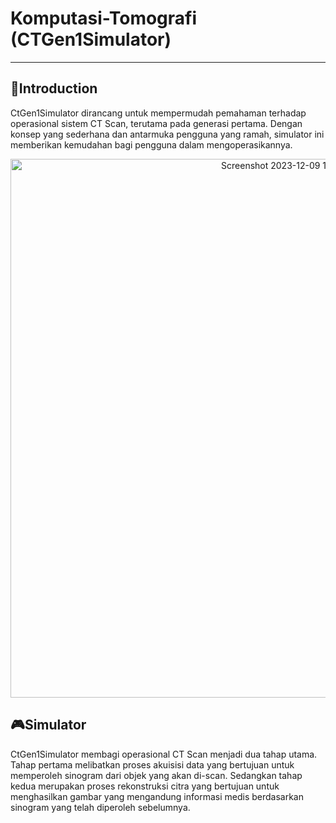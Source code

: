 # Komputasi-Tomografi (CTGen1Simulator)
---
## 📖Introduction
CtGen1Simulator dirancang untuk mempermudah pemahaman terhadap operasional sistem CT Scan, terutama pada generasi pertama. Dengan konsep yang sederhana dan antarmuka pengguna yang ramah, simulator ini memberikan kemudahan bagi pengguna dalam mengoperasikannya.

<p align="center">
  <img src="https://github.com/ahnafUB/Komputasi-Tomografi/assets/142992708/0e923c65-cca2-4784-aa1b-a59438c4463d" alt="Screenshot 2023-12-09 181717" width="862"/>
</p>

## 🎮Simulator
CtGen1Simulator membagi operasional CT Scan menjadi dua tahap utama. Tahap pertama melibatkan proses akuisisi data yang bertujuan untuk memperoleh sinogram dari objek yang akan di-scan. Sedangkan tahap kedua merupakan proses rekonstruksi citra yang bertujuan untuk menghasilkan gambar yang mengandung informasi medis berdasarkan sinogram yang telah diperoleh sebelumnya.
